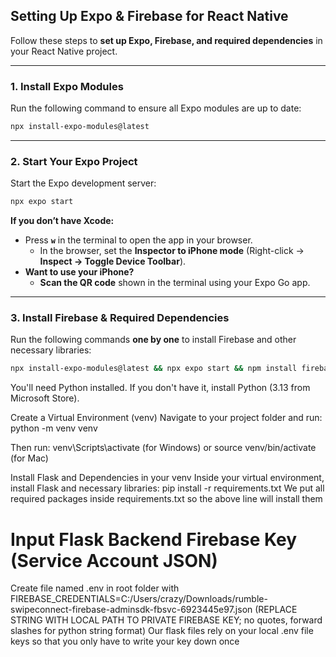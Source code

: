 ## **Setting Up Expo & Firebase for React Native**
Follow these steps to **set up Expo, Firebase, and required dependencies** in your React Native project.

---

### **1. Install Expo Modules**
Run the following command to ensure all Expo modules are up to date:
```sh
npx install-expo-modules@latest
```

---

### **2. Start Your Expo Project**
Start the Expo development server:
```sh
npx expo start
```

**If you don’t have Xcode:**
- Press **`w`** in the terminal to open the app in your browser.  
  - In the browser, set the **Inspector to iPhone mode** (Right-click → **Inspect → Toggle Device Toolbar**).
- **Want to use your iPhone?**  
  - **Scan the QR code** shown in the terminal using your Expo Go app.

---

### **3. Install Firebase & Required Dependencies**
Run the following commands **one by one** to install Firebase and other necessary libraries:

```sh
npx install-expo-modules@latest && npx expo start && npm install firebase -g firebase-tools @react-native-async-storage/async-storage expo-image-picker expo-constants react-native-dotenv
```


You'll need Python installed. If you don't have it, install Python (3.13 from Microsoft Store).

Create a Virtual Environment (venv)
Navigate to your project folder and run: python -m venv venv

Then run: venv\Scripts\activate (for Windows) or source venv/bin/activate (for Mac)

Install Flask and Dependencies in your venv
Inside your virtual environment, install Flask and necessary libraries: pip install -r requirements.txt
We put all required packages inside requirements.txt so the above line will install them

# Input Flask Backend Firebase Key (Service Account JSON)
Create file named .env in root folder with
FIREBASE_CREDENTIALS=C:/Users/crazy/Downloads/rumble-swipeconnect-firebase-adminsdk-fbsvc-6923445e97.json (REPLACE STRING WITH LOCAL PATH TO PRIVATE FIREBASE KEY; no quotes, forward slashes for python string format)
Our flask files rely on your local .env file keys so that you only have to write your key down once
